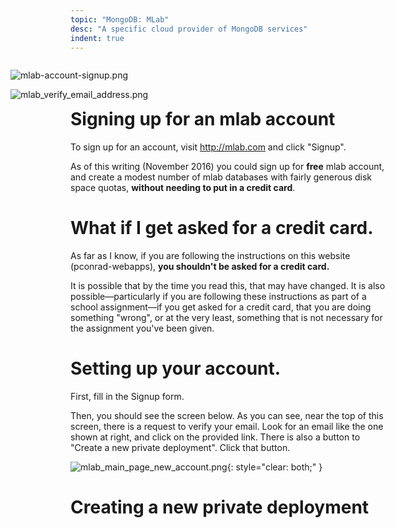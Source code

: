 ```yaml
---
topic: "MongoDB: MLab"
desc: "A specific cloud provider of MongoDB services"
indent: true
---
```


<div style="display:none;">
https://pconrad-webapps.github.io/topics/mongodb_mlab
</div>

<div style="float: right; width: 600px;" markdown="1">

![mlab-account-signup.png](mlab-account-signup.png)

![mlab_verify_email_address.png](mlab_verify_email_address.png)

</div>

# Signing up for an mlab account

To sign up for an account, visit  <http://mlab.com> and click "Signup".

As of this writing (November 2016) you could sign up for <b>free</b> mlab account, and create a modest number of mlab databases with
fairly generous disk space quotas, <b>without needing to put in a credit card</b>. 

# What if I get asked for a credit card.

As far as I know, if you are following the instructions on this website (pconrad-webapps), <b>you shouldn't be asked for a credit card.</b>

It is possible that by the time you read this, that may have changed.   It is also possible&mdash;particularly if you are following these
instructions as part of a school assignment&mdash;if you get asked for a credit card, that you
are doing something "wrong", or at the very least, something that is not necessary for the assignment you've been given.

# Setting up your account.

First, fill in the Signup form.

Then, you should see the screen below.   As you can see, near the top of this screen, there is a request to verify your email.
Look for an email like the one shown at right, and click on the provided link.  There is also a button to "Create a new private deployment".  Click that button.

![mlab_main_page_new_account.png](mlab_main_page_new_account.png){: style="clear: both;" }

# Creating a new private deployment

